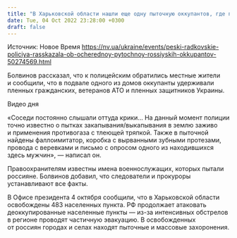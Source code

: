 ```yaml
---
title: "В Харьковской области нашли еще одну пыточную оккупантов, где пленных закапывали заживо"
date: Tue, 04 Oct 2022 23:28:00 +0300
draft: false
---
```

Источник: Новое Время https://nv.ua/ukraine/events/peski-radkovskie-policiya-rasskazala-ob-ocherednoy-pytochnoy-rossiyskih-okkupantov-50274569.html


 Болвинов рассказал, что к полицейским обратились местные жители и сообщили, что в подвале одного из домов оккупанты удерживали пленных гражданских, ветеранов АТО и пленных защитников Украины.

 Видео дня   

«Соседи постоянно слышали оттуда крики… На данный момент полиции точно известно о пытках закапывания/выкапывания в землю заживо и применения противогаза с тлеющей тряпкой. Также в пыточной найдены фаллоимитатор, коробка с вырванными зубными протезами, провода с веревками и письмо с опросом одного из находившихся здесь мужчин», — написал он.

Правоохранителям известны имена военнослужащих, которых пытали россияне. Болвинов добавил, что следователи и прокуроры устанавливают все факты.

В Офисе президента 4 октября сообщили, что в Харьковской области освобождены 483 населенных пункта. РФ продолжает атаковать деоккупированные населенные пункты — из-за интенсивных обстрелов в регионе проводят частичную эвакуацию. В освобожденных от россиян городах и селах находят пыточные и массовые захоронения.
